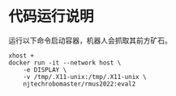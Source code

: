 # 代码运行说明
运行以下命令启动容器，机器人会抓取其前方矿石。
```
xhost +
docker run -it --network host \
    -e DISPLAY \
    -v /tmp/.X11-unix:/tmp/.X11-unix \
    njtechrobomaster/rmus2022:eval2
```
